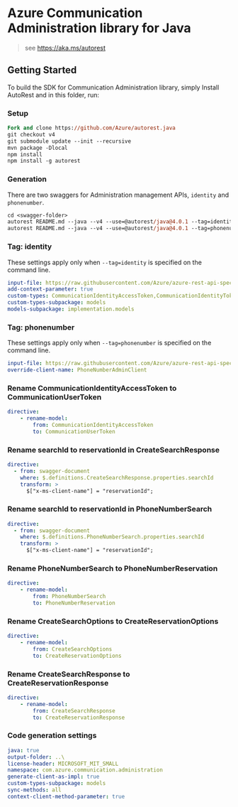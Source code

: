 # Azure Communication Administration library for Java

> see https://aka.ms/autorest
## Getting Started

To build the SDK for Communication Administration library, simply Install AutoRest and in this folder, run:

### Setup
```ps
Fork and clone https://github.com/Azure/autorest.java
git checkout v4
git submodule update --init --recursive
mvn package -Dlocal
npm install
npm install -g autorest
```

### Generation

There are two swaggers for Administration management APIs, `identity` and `phonenumber`.

```ps
cd <swagger-folder>
autorest README.md --java --v4 --use=@autorest/java@4.0.1 --tag=identity
autorest README.md --java --v4 --use=@autorest/java@4.0.1 --tag=phonenumber
```



### Tag: identity

These settings apply only when `--tag=identity` is specified on the command line.

``` yaml $(tag) == 'identity'
input-file: https://raw.githubusercontent.com/Azure/azure-rest-api-specs/14bfbf5d0ff8f0dc1358e6e60362e99d0a649ba7/specification/communication/data-plane/Microsoft.CommunicationServicesIdentity/stable/2021-03-07/CommunicationIdentity.json
add-context-parameter: true
custom-types: CommunicationIdentityAccessToken,CommunicationIdentityTokenScope,CommunicationUserToken
custom-types-subpackage: models
models-subpackage: implementation.models
```

### Tag: phonenumber

These settings apply only when `--tag=phonenumber` is specified on the command line.

``` yaml $(tag) == 'phonenumber'
input-file: https://raw.githubusercontent.com/Azure/azure-rest-api-specs/257f060be8b60d8468584682aa2d71b1faa5f82c/specification/communication/data-plane/Microsoft.CommunicationServicesAdministration/preview/2020-07-20-preview1/communicationservicesadministration.json
override-client-name: PhoneNumberAdminClient
```

### Rename CommunicationIdentityAccessToken to CommunicationUserToken

``` yaml
directive:
    - rename-model:
        from: CommunicationIdentityAccessToken
        to: CommunicationUserToken
```

### Rename searchId to reservationId in CreateSearchResponse

``` yaml
directive:
  - from: swagger-document
    where: $.definitions.CreateSearchResponse.properties.searchId
    transform: >
      $["x-ms-client-name"] = "reservationId";
```
### Rename searchId to reservationId in PhoneNumberSearch 

``` yaml
directive:
  - from: swagger-document
    where: $.definitions.PhoneNumberSearch.properties.searchId
    transform: >
      $["x-ms-client-name"] = "reservationId";
```

### Rename PhoneNumberSearch to PhoneNumberReservation

``` yaml
directive:
    - rename-model:
        from: PhoneNumberSearch
        to: PhoneNumberReservation
```

### Rename CreateSearchOptions to CreateReservationOptions

``` yaml
directive:
    - rename-model:
        from: CreateSearchOptions
        to: CreateReservationOptions
```

### Rename CreateSearchResponse to CreateReservationResponse

``` yaml
directive:
    - rename-model:
        from: CreateSearchResponse
        to: CreateReservationResponse
```

### Code generation settings

``` yaml
java: true
output-folder: ..\
license-header: MICROSOFT_MIT_SMALL
namespace: com.azure.communication.administration
generate-client-as-impl: true
custom-types-subpackage: models
sync-methods: all
context-client-method-parameter: true
```
